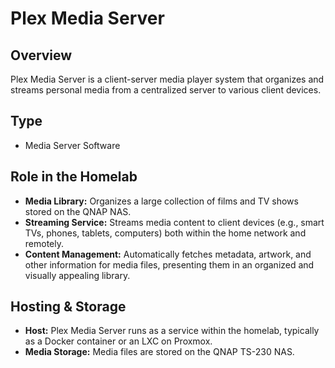 # Plex Media Server

## Overview

Plex Media Server is a client-server media player system that organizes and streams personal media from a centralized server to various client devices.

## Type

* Media Server Software

## Role in the Homelab

* **Media Library:** Organizes a large collection of films and TV shows stored on the QNAP NAS.
* **Streaming Service:** Streams media content to client devices (e.g., smart TVs, phones, tablets, computers) both within the home network and remotely.
* **Content Management:** Automatically fetches metadata, artwork, and other information for media files, presenting them in an organized and visually appealing library.

## Hosting & Storage

* **Host:** Plex Media Server runs as a service within the homelab, typically as a Docker container or an LXC on Proxmox.
* **Media Storage:** Media files are stored on the QNAP TS-230 NAS.
